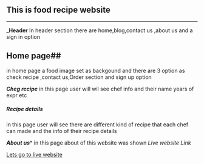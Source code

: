 ## This is food recipe website

______________________

___Header__
In header section there are home,blog,contact us ,about us and a sign in option
## Home page##
in home page a food image set as backgound and there are 3 option as check recipe ,contact us,Order section and sign up option

*****Cheg recipe*****
in this page user will wil see chef info and their name years of expr etc

##### Recipe details ####
in this page user will see there are different kind of recipe that each chef can made and the info of their recipe details 

*****About us******
in this page about of this website was shown
*Live website Link*

[Lets go to live website](https://dfordelish-fforfood.web.app/)
